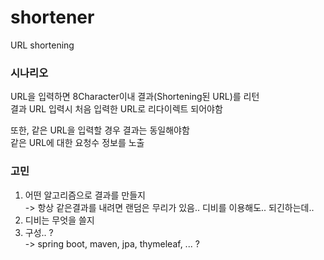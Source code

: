 # shortener
URL shortening

### **시나리오**

URL을 입력하면 8Character이내 결과(Shortening된 URL)를 리턴  
결과 URL 입력시 처음 입력한 URL로 리다이렉트 되어야함  

또한, 같은 URL을 입력할 경우 결과는 동일해야함  
같은 URL에 대한 요청수 정보를 노출


### **고민**

1. 어떤 알고리즘으로 결과를 만들지  
-> 항상 같은결과를 내려면 랜덤은 무리가 있음.. 디비를 이용해도.. 되긴하는데.. 
2. 디비는 무엇을 쓸지
3. 구성.. ?  
-> spring boot, maven, jpa, thymeleaf, ... ?
